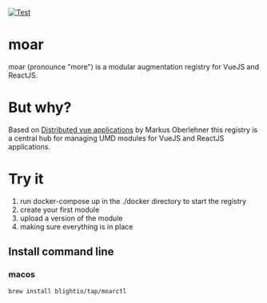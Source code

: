 [![Test](https://github.com/nadilas/moar/actions/workflows/test.yml/badge.svg)](https://github.com/nadilas/moar/actions/workflows/test.yml)

# moar

moar (pronounce "more") is a modular augmentation registry for VueJS and ReactJS.

# But why?

Based on [Distributed vue applications](https://markus.oberlehner.net/blog/distributed-vue-applications-loading-components-via-http/)
by Markus Oberlehner this registry is a central hub for managing UMD modules for VueJS and ReactJS applications.

# Try it

1. run docker-compose up in the ./docker directory to start the registry
2. create your first module
3. upload a version of the module
4. making sure everything is in place

## Install command line

### macos
```
brew install blightio/tap/moarctl
```

